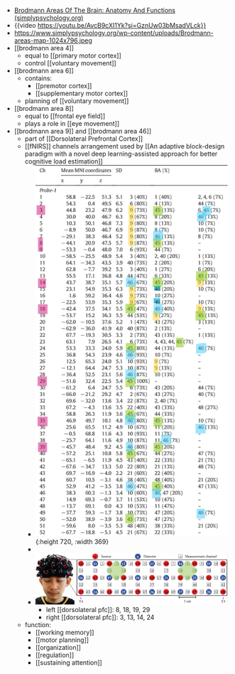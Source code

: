- [Brodmann Areas Of The Brain: Anatomy And Functions (simplypsychology.org)](https://www.simplypsychology.org/brodmann-areas.html)
- {{video https://youtu.be/AvcB9cXI1Yk?si=GznUw03bMsadVLck}}
- https://www.simplypsychology.org/wp-content/uploads/Brodmann-areas-map-1024x796.jpeg
- [[brodmann area 4]]
	- equal to [[primary motor cortex]]
	- control [[voluntary movement]]
- [[brodmann area 6]]
	- contains:
		- [[premotor cortex]]
		- [[supplementary motor cortex]]
	- planning of [[voluntary movement]]
- [[brodmann area 8]]
	- equal to [[frontal eye field]]
	- plays a role in [[eye movement]]
- [[brodmann area 9]] and [[brodmann area 46]]
	- part of [[Dorsolateral Prefrontal Cortex]]
	- [[fNIRS]] channels arrangement used by [[An adaptive block-design paradigm with a novel deep learning-assisted approach for better cognitive load estimation]]
		- ![image.png](../assets/image_1719249180786_0.png){:height 720, :width 369}
		-
		- ![image.png](../assets/image_1720292183995_0.png)
			- left [[dorsolateral pfc]]: 8, 18, 19, 29
			- right [[dorsolateral pfc]]: 3, 13, 14, 24
	- function:
		- [[working memory]]
		- [[motor planning]]
		- [[organization]]
		- [[regulation]]
		- [[sustaining attention]]